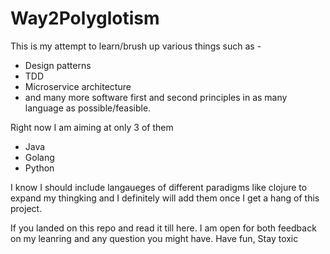 # Way2Polyglotism

This is my attempt to learn/brush up various things such as - 
- Design patterns
- TDD
- Microservice architecture
- and many more software first and second principles in as many language as possible/feasible.

Right now I am aiming at only 3 of them
- Java 
- Golang
- Python

I know I should include langaueges of different paradigms like clojure to expand my thingking and I definitely will add them once I get a hang of this project. 

If you landed on this repo and read it till here. I am open for both feedback on my leanring and any question you might have.
Have fun, Stay toxic